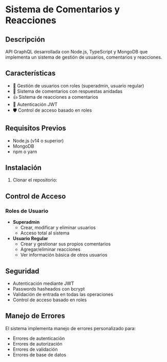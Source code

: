 # Sistema de Comentarios y Reacciones

## Descripción
API GraphQL desarrollada con Node.js, TypeScript y MongoDB que implementa un sistema de gestión de usuarios, comentarios y reacciones.

## Características
- 👥 Gestión de usuarios con roles (superadmin, usuario regular)
- 💬 Sistema de comentarios con respuestas anidadas
- 👍 Sistema de reacciones a comentarios
- 🔐 Autenticación JWT
- 🛡️ Control de acceso basado en roles

## Requisitos Previos
- Node.js (v14 o superior)
- MongoDB
- npm o yarn

## Instalación

1. Clonar el repositorio:


## Control de Acceso

### Roles de Usuario
- **Superadmin**
  - Crear, modificar y eliminar usuarios
  - Acceso total al sistema
- **Usuario Regular**
  - Crear y gestionar sus propios comentarios
  - Agregar/eliminar reacciones
  - Ver información básica de otros usuarios

## Seguridad
- Autenticación mediante JWT
- Passwords hasheados con bcrypt
- Validación de entrada en todas las operaciones
- Control de acceso basado en roles

## Manejo de Errores
El sistema implementa manejo de errores personalizado para:
- Errores de autenticación
- Errores de autorización
- Errores de validación
- Errores de base de datos
